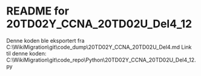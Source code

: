 # README for 20TD02Y_CCNA_20TD02U_Del4_12
Denne koden ble eksportert fra C:\WikiMigration\git\code_dump\20TD02Y_CCNA_20TD02U_Del4.md
Link til denne koden: C:\WikiMigration\git\code_repo\Python\20TD02Y_CCNA_20TD02U_Del4_12.py
